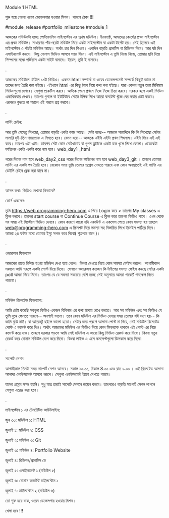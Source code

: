 Module 1 HTML



শুরু হয়ে গেলো ওয়েব ডেভেলপার হওয়ার মিশন। পারলে ঠেকা !!! 

#module_release #portfolio_milestone #module_1

আজকের মডিউলটা হচ্ছে পোর্টফোলিও মাইলস্টোন এর প্রথম মডিউল। ইনফ্যাক্ট, আমাদের কোর্সের প্রথম মাইলস্টোন এর প্রথম মডিউল। সাধারণত পাঁচ-ছয়টা মডিউল নিয়ে একটা মাইলস্টোন বা একটা টার্গেট হয়। সেই হিসেবে এই মাইলস্টোন এ পাঁচটা মডিউল আছে। অর্থাৎ চার দিন শিখবে। একদিন বাড়তি প্রাকটিস বা রিভিশন দিবে। আর ষষ্ঠ দিন এসাইনমেন্ট করবে। কিছু বোনাস ভিডিও আসবে সপ্তম দিনে। এই মাইলস্টোন এ তুমি নিজে নিজে, তোমার ছবি দিয়ে সিম্পলের মধ্যে গর্জিয়াস একটা সাইট বানাবে। ইয়েস, তুমি ই বানাবে।



.



আজকের মডিউলে টোটাল ১০টা ভিডিও। একদম html সম্পর্কে বা ওয়েব ডেভেলপমেন্ট সম্পর্কে কিছুই জানে না তাদের জন্য তৈরি করা হইছে। এইখানে html এর কিছু ট্যাগ নিয়ে কথা বলা হইছে। যারা একদম নতুন তারা মিনিমাম ভিডিওগুলো দেখবে। সেগুলা প্রাকটিস করবে। আটকে গেলে প্রথমে নিজে নিজে চিন্তা করবে। দরকার হলে একই ভিডিও একাধিকবার দেখবে। তারপর গুগলে বা ইউটিউবে সেইম টপিক লিখে আরো কনটেন্ট খুঁজে বের করার চেষ্টা করবে। এরপরও বুঝতে না পারলে এই গরূপে প্রশ্ন করবে। 



.



লার্নিং চেইন:

আর তুমি যেহেতু শিখছো, তোমার বাড়তি একটা কাজ আছে। সেটা হচ্ছে-- আজকে সারাদিনে কি কি শিখেছো সেটার সামারি দুই-তিন প্যারাগ্রাফ এ লিখতে হবে। যেমন ধরো-- আজকে এইটা এইটা প্রথম শিখলাম। এইটা দিয়ে এই এই করে। তারপর এটা এটা। তারপর সেটা কোন নোটখাতায় বা গুগল ড্রাইভে একটা ডক খুলে লিখে ফেলো। প্রত্যেকটা ফাইলের একটা একটা করে নাম হবে। web_day1 _html

পরের দিনের নাম হবে web_day2_css পরের দিনের ফাইলের নাম হবে web_day3_git । তাহলে তোমার লার্নিং এর একটা পথ তৈরি হবে। যেকোন সময় তুমি তোমার প্রগ্রেস দেখতে পারবে এবং কোন অবস্থাতেই এই লার্নিং এর ডেইলি চেইন ব্রেক করা যাবে না।



.



আসল কথা: ভিডিও দেখবো কিভাবে?

কোর্স একসেস:

তুমি https://web.programming-hero.com এ গিয়ে Login করে > তারপর My classes এ ক্লিক করবে। তারপর start course বা Continue Course এ ক্লিক করে তারপর ভিডিও পাবে। এখন থেকে সব সময় এই সিস্টেমে ভিডিও দেখবে। কোন কারণে কারো যদি একাউন্ট এ একসেস পেতে কোন সমস্যা হয় তাহলে web@programming-hero.com এ স্ক্রিনশট দিয়ে সমস্যা সহ বিস্তারিত লিখে ইমেইল পাঠিয়ে দিবে। আমরা ২৪ ঘন্টার মধ্যে তোমার ইস্যু সলভ করে দিবো( শুক্রবার বাদে )।



.





ওভারঅল ফিডব্যাক

আজকের রাতে রিলিজ হওয়া মডিউল দেখা হয়ে গেলে। কিংবা দেখতে গিয়ে কোন সমস্যা ফেইস করলে। আগামীকাল সকালে আমি গরূপে একটা পোস্ট দিয়ে দিবো। সেখানে ওভারঅল কতজন কি টাইপের সমস্যা ফেইস করছে সেটার একটা poll আমরা দিয়ে নিবো। তারপর যে যে সমস্যা সবচেয়ে বেশি হচ্ছে সেই অনুসারে আমরা পরবর্তী পদক্ষেপ নিতে পারবো। 



.



মডিউল রিলেটেড ফিডব্যাক:

আমি চেষ্টা করেছি সবগুলা ভিডিও একজন বিগিনার এর কথা মাথায় রেখে করতে। আর সব মডিউল এবং সব ভিডিও যে তুমি বুঝে ফেলতে পারলে-- অবশ্যই ভালো। তবে কোন মডিউল এর ভিডিও দেখার সময় তোমার যদি মনে হয়-- কি জানি বুঝি নাই। বা আরেকটু হইলে ভালো হতো। সেটার জন্য গরূপে আলাদা পোস্ট না দিয়ে, সেই মডিউল রিলেটেড পোস্ট এ কমেন্ট করে দিও। অর্থাৎ আজকের মডিউল এর ভিডিও নিয়ে কোন ফিডব্যাক থাকলে এই পোস্ট এর নিচে কমেন্ট করে দাও। তাহলে দরকার পড়লে আমি সেই মডিউল এ আরো কিছু ভিডিও রেকর্ড করে দিবো। কিংবা নতুন রেকর্ড করে বোনাস মডিউল যোগ করে দিবো। কিংবা লাইভ এ এসে কনসেপ্টগুলো ডিসকাস করে নিবো। 



.

সাপোর্ট সেশন 

আগামীকাল তিনটা সময় সাপোর্ট সেশন আসবে। সকাল ১০.০০, বিকাল 8.০০ এবং রাত ৯.০০ । এই রিলেটেড আলাদা আলাদা এনাউন্সমেন্ট আসবে গরূপে। সেগুলা এনাউন্সমেন্ট ট্যাবে দেখতে পারবে। 

যাদের প্রব্লেম সল্ভ হয়নি। শুধু মাত্র তারাই সাপোর্ট সেশনে জয়েন করবে। তারপরেও বাড়তি সাপোর্ট সেশন লাগলে সেগুলা এরেঞ্জ করা হবে। 



.



মাইলস্টোন ১ এর টেনটেটিভ আউটলাইন: 

জুন ৩০: মডিউল ১: HTML  

জুলাই ১: মডিউল ২: CSS 

জুলাই ২: মডিউল ৩: Git 

জুলাই ৩: মডিউল ৪: Portfolio Website 

জুলাই ৪: রিভিশন/প্রাকটিস ডে

জুলাই ৫: এসাইনমেন্ট ১ (মডিউল ৫)

জুলাই ৬: বোনাস কনটেন্ট মাইলস্টোন ১

জুলাই ৭: মাইলস্টোন ২ (মডিউল ৬)





তো শুরু হয়ে যাক, ওয়েব ডেভেলপার হওয়ার মিশন। 

খেলা হবে !!!



 

